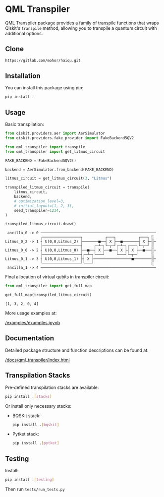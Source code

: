 # QML Transpiler

QML Transpiler package provides a family of transpile functions that wraps Qiskit's `transpile` method, allowing you to transpile a quantum circuit with additional options.

## Clone

```bash
https://gitlab.com/mohor/haiqu.git
```

## Installation

You can install this package using pip:

```bash
pip install .
```

## Usage

Basic transpilation:

```python
from qiskit.providers.aer import AerSimulator
from qiskit.providers.fake_provider import FakeBackend5QV2

from qml_transpiler import transpile
from qml_transpiler import get_litmus_circuit

FAKE_BACKEND = FakeBackend5QV2()

backend = AerSimulator.from_backend(FAKE_BACKEND)

litmus_circuit = get_litmus_circuit(3, "Litmus")

transpiled_litmus_circuit = transpile(
    litmus_circuit, 
    backend,
    # optimization_level=3,
    # initial_layout=[1, 2, 3],
    seed_transpiler=1234,
)

transpiled_litmus_circuit.draw()
```
```
 ancilla_0 -> 0 ────────────────────────────────────────────────────
                ┌─────────────────┐          ┌───┐          ┌───┐ ░ 
Litmus_0_2 -> 1 ┤ U(0,0,Litmus_2) ├───────■──┤ X ├──■───────┤ X ├─░─
                ├─────────────────┤     ┌─┴─┐└─┬─┘┌─┴─┐┌───┐└─┬─┘ ░ 
Litmus_0_0 -> 2 ┤ U(0,0,Litmus_0) ├──■──┤ X ├──■──┤ X ├┤ X ├──■───░─
                ├─────────────────┤┌─┴─┐└───┘     └───┘└─┬─┘      ░ 
Litmus_0_1 -> 3 ┤ U(0,0,Litmus_1) ├┤ X ├─────────────────■────────░─
                └─────────────────┘└───┘                          ░ 
 ancilla_1 -> 4 ────────────────────────────────────────────────────
```

Final allocation of virtual qubits in transpiler circuit:

```python
from qml_transpiler import get_full_map

get_full_map(transpiled_litmus_circuit)
```
```
[1, 3, 2, 0, 4]
```

More usage examples at:

[/examples/examples.ipynb](/examples/examples.ipynb)


## Documentation

Detailed package structure and function descriptions can be found at:

[/docs/qml_transpiler/index.html](/docs/qml_transpiler/index.html)

## Transpilation Stacks

Pre-defined transpilation stacks are available:

```bash
pip install .[stacks]
```

Or install only necessary stacks:

* BQSKit stack:

    ```bash
    pip install .[bqskit]
    ```

* Pytket stack:

    ```bash
    pip install .[pytket]
    ```

## Testing

Install:

```bash
pip install .[testing]
```

Then run `tests/run_tests.py`